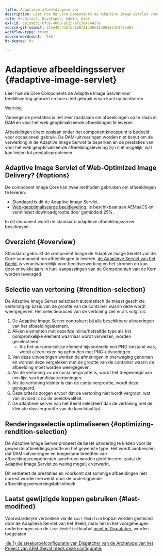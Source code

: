 ```yaml
---
title: Adaptieve afbeeldingsserver
description: Leer hoe de Core Components de Adaptive Image Servlet voor beeldlevering gebruikt en hoe u het gebruik ervan kunt optimaliseren.
role: Architect, Developer, Admin, User
exl-id: d9199d51-6f09-4000-9525-afc30474437e
source-git-commit: 3f6e40c4dbfbd1287213d9d16d96183d24f2ad0a
workflow-type: tm+mt
source-wordcount: '456'
ht-degree: 0%

---
```


# Adaptieve afbeeldingsserver {#adaptive-image-servlet}

Leer hoe de Core Components de Adaptive Image Servlet voor beeldlevering gebruikt en hoe u het gebruik ervan kunt optimaliseren.

>[!WARNING]
>
>Vanwege de prestaties is het zeer raadzaam om afbeeldingen op te slaan in DAM en voor het web geoptimaliseerde afbeeldingen te leveren.
>
>Afbeeldingen direct opslaan onder het componentknooppunt is bedoeld voor occasioneel gebruik. De DAM-uitvoeringen worden niet benut om de verwerking in de Adaptive Image Servlet te beperken en de prestaties van voor het web geoptimaliseerde afbeeldingslevering zijn niet mogelijk, wat kan leiden tot prestatieproblemen.

## Adaptive Image Servlet of Web-Optimized Image Delivery? {#options}

De component Image Core kan twee methoden gebruiken om afbeeldingen te leveren.

* Standaard is dit de Adaptive Image Servlet.
* [&#x200B; Web-geoptimaliseerde beeldlevering &#x200B;](/help/developing/web-optimized-image-delivery.md) is beschikbaar aan AEMaaCS en vermindert downloadgrootte door gemiddeld 25%.

In dit document wordt de standaard adaptieve afbeeldingsserver beschreven.

## Overzicht {#overview}

Standaard gebruikt de component Image de Adaptive Image Servlet van de Core-component om afbeeldingen te leveren. [&#x200B; de Adaptieve Servlet van het Beeld &#x200B;](https://github.com/adobe/aem-core-wcm-components/wiki/The-Adaptive-Image-Servlet) is verantwoordelijk voor beeldverwerking en het stromen en kan door ontwikkelaars in hun [&#x200B; aanpassingen van de Componenten van de Kern &#x200B;](/help/developing/customizing.md) worden leveraged.

## Selectie van vertoning {#rendition-selection}

De Adaptive Image Server selecteert automatisch de meest geschikte vertoning op basis van de grootte van de container waarin deze wordt weergegeven. Het selectieproces van de vertoning ziet er als volgt uit.

1. De Adaptive Image Server controleert bij alle beschikbare uitvoeringen van het afbeeldingselement.
1. Alleen elementen met dezelfde mime/hetzelfde type als het oorspronkelijke element waarnaar wordt verwezen, worden geselecteerd.
   * Als het oorspronkelijke element bijvoorbeeld een PNG-bestand was, wordt alleen rekening gehouden met PNG-uitvoeringen.
1. Van deze uitvoeringen worden de afmetingen in overweging genomen en worden deze vergeleken met de grootte van de container waarin de afbeelding moet worden weergegeven.
1. Als de vertoning >= de containergrootte is, wordt het toegevoegd aan een lijst van kandidaatvertoningen.
1. Als de vertoning kleiner is dan de containergrootte, wordt deze genegeerd.
1. Deze criteria zorgen ervoor dat de vertoning niet wordt vergroot, wat van invloed is op de beeldkwaliteit.
1. De adaptieve server van het Beeld selecteert dan de vertoning met de kleinste dossiergrootte van de kandidaatlijst.

## Renderingsselectie optimaliseren {#optimizing-rendition-selection}

De Adaptive Image Server probeert de beste uitvoering te kiezen voor de gewenste afbeeldingsgrootte en het gewenste type. Het wordt aanbevolen dat DAM-uitvoeringen en toegestane breedten van afbeeldingscomponenten synchroon worden gedefinieerd, zodat de Adaptive Image Servlet zo weinig mogelijk verwerkt.

Dit verbetert de prestaties en voorkomt dat sommige afbeeldingen niet correct worden verwerkt door de onderliggende afbeeldingsverwerkingsbibliotheek.

## Laatst gewijzigde koppen gebruiken {#last-modified}

Voorwaardelijke verzoeken via de `Last-Modified` kopbal worden gesteund door de Adaptieve Servlet van het Beeld, maar het in het voorgeheugen onderbrengen van de `Last-Modified` kopbal [&#x200B; moet in Dispatcher &#x200B;](https://experienceleague.adobe.com/docs/experience-manager-dispatcher/using/configuring/dispatcher-configuration.html?lang=nl-NL#caching-http-response-headers) worden toegelaten.

[&#x200B; de 1&rbrace; de steekproefconfiguratie van Dispatcher van de Archetype van het Project van AEM &lbrace;bevat reeds deze configuratie.](/help/developing/archetype/overview.md)
